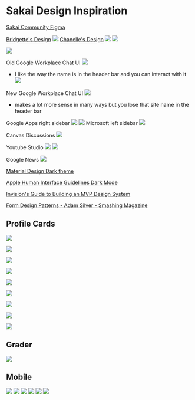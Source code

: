 # Sakai Design Inspiration

[Sakai Community Figma](https://www.figma.com/files/team/959143738433153746/Sakai?fuid=959143257870176544)

[Bridgette's Design](https://app.zeplin.io/project/5e908a151a7bbd1f8f652225/dashboard?sid=5ec6c9a20aa7f22abc82c3c9)
![](Screenshot%20from%202021-03-31%2010-44-28.png)
[Chanelle's Design](https://sakailms.invisionapp.com/)
![](Screenshot%20from%202021-03-31%2010-43-37.png)
![](chanelle-sakai-assignments.png)

![](sakai-lessons-ng.png)

Old Google Workplace Chat UI
![](Screenshot%20from%202021-03-31%2010-02-00.png)

- I like the way the name is in the header bar and you can interact with it
![](Screenshot%20from%202021-03-31%2010-27-48.png)

New Google Workplace Chat UI
![](Old%20and%20new%20Chat%20on%20the%20web.jpeg)

- makes a lot more sense in many ways but you lose that site name in the header bar

Google Apps right sidebar
![](Screenshot%20from%202021-03-31%2010-41-43.png)
![](Screenshot%20from%202021-03-31%2010-32-03.png)
Microsoft left sidebar
![](Outlook-for-the-web-new-sidebar.png)

Canvas Discussions
![](Screenshot%20from%202021-03-31%2010-45-58.png)

Youtube Studio
![](Screenshot_20210331_104808.png)
![](youtube-studio-bulk-edit.gif)

Google News
![](Screenshot_20210331_105030.png)

[Material Design Dark theme](https://material.io/design/color/dark-theme.html)

[Apple Human Interface Guidelines Dark Mode](https://developer.apple.com/design/human-interface-guidelines/macos/visual-design/dark-mode/)

[Invision's Guide to Building an MVP Design System](https://drive.google.com/file/d/1r1wRj6TcQFL5c37a6Tb0BQQ1kMN_5wJV/view?usp=sharing)

[Form Design Patterns - Adam Silver - Smashing Magazine](https://www.sitepoint.com/premium/books/form-design-patterns/read/1)

## Profile Cards

![](profilecard-github.png)

![](profilecard-google.png)

![](profilecard-outlook.png)

![](profilecard-reddit.png)

![](profilecard-slack.png)

![](profilecard-slack2.png)

![](profilecard-docs.png)

![](profilecard-teams.png)

![](profilecard-teams2.png)

## Grader

![](gradescope.png)

## Mobile

![](reddit-mobile-feed.PNG)
![](reddit-mobile-sitesequivilent.PNG)
![](reddit-mobile-searchresults.PNG)
![](reddit-mobile-useroffcanvas.PNG)
![](reddit-mobile-notifications.PNG)
![](reddit-mobile-chat-empty.PNG)
